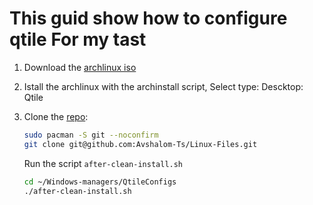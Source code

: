 # This guid show how to configure qtile For my tast

1. Download the [archlinux iso](https://archlinux.interhost.co.il/iso/2025.06.01/)

2. Istall the archlinux with the archinstall script, Select type: Descktop: Qtile

3. Clone the [repo](https://github.com/Avshalom-Ts/Linux-Files):

    ```bash
    sudo pacman -S git --noconfirm
    git clone git@github.com:Avshalom-Ts/Linux-Files.git
    ```

    Run the script `after-clean-install.sh`

    ```bash
    cd ~/Windows-managers/QtileConfigs
    ./after-clean-install.sh
    ```
